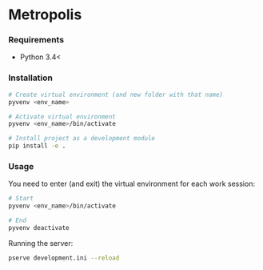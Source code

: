# Metropolis

### Requirements
* Python 3.4<

### Installation

```bash
# Create virtual environment (and new folder with that name)
pyvenv <env_name>

# Activate virtual environment
pyvenv <env_name>/bin/activate

# Install project as a development module
pip install -e .
```

### Usage
You need to enter (and exit) the virtual environment for each work session:
```bash
# Start
pyvenv <env_name>/bin/activate

# End
pyvenv deactivate
```

Running the server:
```bash
pserve development.ini --reload
```
